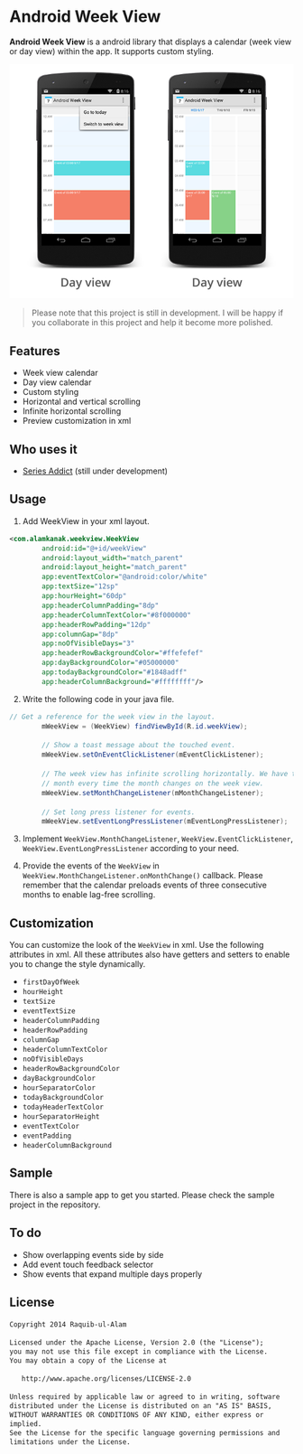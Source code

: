 Android Week View
=================

**Android Week View** is a android library that displays a calendar (week view or day view) within the app. It supports custom styling.

![](images/screen-shot.png)

> Please note that this project is still in development. I will be happy if you collaborate in this project and help it become more polished.

Features
------------

* Week view calendar
* Day view calendar
* Custom styling
* Horizontal and vertical scrolling
* Infinite horizontal scrolling
* Preview customization in xml

Who uses it
---------------

* [Series Addict](http://seriesaddict.april-shower.com) (still under development)

Usage
---------

1. Add WeekView in your xml layout.
```xml
<com.alamkanak.weekview.WeekView
        android:id="@+id/weekView"
        android:layout_width="match_parent"
        android:layout_height="match_parent"
        app:eventTextColor="@android:color/white"
        app:textSize="12sp"
        app:hourHeight="60dp"
        app:headerColumnPadding="8dp"
        app:headerColumnTextColor="#8f000000"
        app:headerRowPadding="12dp"
        app:columnGap="8dp"
        app:noOfVisibleDays="3"
        app:headerRowBackgroundColor="#ffefefef"
        app:dayBackgroundColor="#05000000"
        app:todayBackgroundColor="#1848adff"
        app:headerColumnBackground="#ffffffff"/>
```

2. Write the following code in your java file.
```java
// Get a reference for the week view in the layout.
        mWeekView = (WeekView) findViewById(R.id.weekView);

        // Show a toast message about the touched event.
        mWeekView.setOnEventClickListener(mEventClickListener);

        // The week view has infinite scrolling horizontally. We have to provide the events of a
        // month every time the month changes on the week view.
        mWeekView.setMonthChangeListener(mMonthChangeListener);

        // Set long press listener for events.
        mWeekView.setEventLongPressListener(mEventLongPressListener);
```

3. Implement `WeekView.MonthChangeListener`, `WeekView.EventClickListener`, `WeekView.EventLongPressListener` according to your need.

4. Provide the events of the `WeekView` in `WeekView.MonthChangeListener.onMonthChange()` callback. Please remember that the calendar preloads events of three consecutive months to enable lag-free scrolling.

Customization
-------------------

You can customize the look of the `WeekView` in xml. Use the following attributes in xml. All these attributes also have getters and setters to enable you to change the style dynamically.

- `firstDayOfWeek`  
- `hourHeight`
- `textSize`
- `eventTextSize`
- `headerColumnPadding`
- `headerRowPadding`
- `columnGap`
- `headerColumnTextColor`
- `noOfVisibleDays`
- `headerRowBackgroundColor`
- `dayBackgroundColor`
- `hourSeparatorColor`
- `todayBackgroundColor`
- `todayHeaderTextColor`
- `hourSeparatorHeight`
- `eventTextColor`
- `eventPadding`
- `headerColumnBackground`

Sample
----------

There is also a sample app to get you started. Please check the sample project in the repository.

To do
-------

* Show overlapping events side by side
* Add event touch feedback selector
* Show events that expand multiple days properly

License
----------

    Copyright 2014 Raquib-ul-Alam

    Licensed under the Apache License, Version 2.0 (the "License");
    you may not use this file except in compliance with the License.
    You may obtain a copy of the License at

       http://www.apache.org/licenses/LICENSE-2.0

    Unless required by applicable law or agreed to in writing, software
    distributed under the License is distributed on an "AS IS" BASIS,
    WITHOUT WARRANTIES OR CONDITIONS OF ANY KIND, either express or implied.
    See the License for the specific language governing permissions and
    limitations under the License.